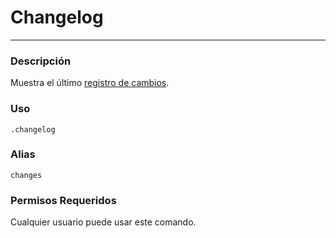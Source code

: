 # Changelog
---
### Descripción
Muestra el último [registro de cambios](https://github.com/Suggester-Bot/Suggester).
### Uso
```
.changelog
```
### Alias
`changes`
### Permisos Requeridos
Cualquier usuario puede usar este comando.
